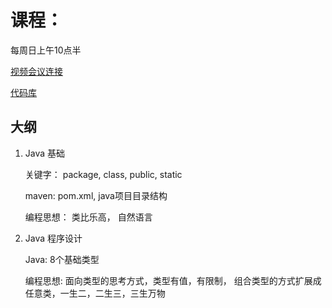 # 课程：
每周日上午10点半 

[视频会议连接](https://meet.jit.si/innox.online.class)

[代码库](https://github.com/innox-jp/java-course)

## 大纲

1. Java 基础

    关键字： package, class, public, static

    maven: pom.xml, java项目目录结构

    编程思想： 类比乐高， 自然语言

2. Java 程序设计
    
    Java: 8个基础类型 

    编程思想: 面向类型的思考方式，类型有值，有限制， 组合类型的方式扩展成任意类，一生二，二生三，三生万物



